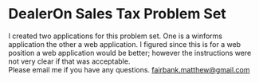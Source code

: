 # DealerOn Sales Tax Problem Set
I created two applications for this problem set. One is a winforms application the other a web application. I figured since this is for a web position a web application would be better; however the instructions were not very clear if that was acceptable.  
Please email me if you have any questions. fairbank.matthew@gmail.com